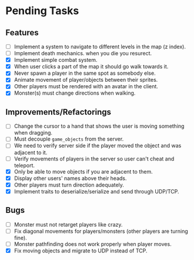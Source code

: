 # Pending Tasks

## Features

- [ ] Implement a system to navigate to different levels in the map (z index).
- [ ] Implement death mechanics. when you die you resurect.
- [x] Implement simple combat system.
- [x] When user clicks a part of the map it should go walk towards it.
- [x] Never spawn a player in the same spot as somebody else.
- [x] Animate movement of player/objects between their sprites.
- [x] Other players must be rendered with an avatar in the client.
- [x] Monster(s) must change directions when walking.

## Improvements/Refactorings

- [ ] Change the cursor to a hand that shows the user is moving something when dragging.
- [ ] Must decouple `game_objects` from the server.
- [ ] We need to verify server side if the player moved the object and was adjacent to it.
- [ ] Verify movements of players in the server so user can't cheat and teleport.
- [x] Only be able to move objects if you are adjacent to them.
- [x] Display other users' names above their heads.
- [x] Other players must turn direction adequately.
- [x] Implement traits to deserialize/serialize and send through UDP/TCP.

## Bugs

- [ ] Monster must not retarget players like crazy.
- [ ] Fix diagonal movements for players/monsters (other players are turning fine).
- [ ] Monster pathfinding does not work properly when player moves.
- [x] Fix moving objects and migrate to UDP instead of TCP.
